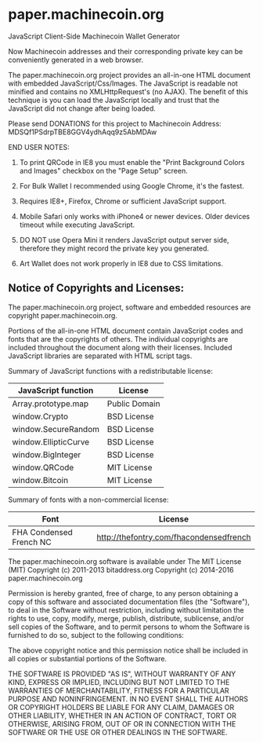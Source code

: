 # paper.machinecoin.org
JavaScript Client-Side Machinecoin Wallet Generator

Now Machinecoin addresses and their corresponding private key can be conveniently 
generated in a web browser.

The paper.machinecoin.org project provides an all-in-one HTML document with embedded
JavaScript/Css/Images. The JavaScript is readable not minified and contains no
XMLHttpRequest's (no AJAX). The benefit of this technique is you can load the 
JavaScript locally and trust that the JavaScript did not change after being 
loaded. 


Please send DONATIONS for this project to Machinecoin Address: 
MDSQf1PSdrpTBE8GGV4ydhAqq9z5AbMDAw


END USER NOTES:

 1) To print QRCode in IE8 you must enable the "Print Background Colors and 
    Images" checkbox on the "Page Setup" screen.

 2) For Bulk Wallet I recommended using Google Chrome, it's the fastest.

 3) Requires IE8+, Firefox, Chrome or sufficient JavaScript support.

 4) Mobile Safari only works with iPhone4 or newer devices.
    Older devices timeout while executing JavaScript.

 5) DO NOT use Opera Mini it renders JavaScript output server side, therefore
    they might record the private key you generated.

 6) Art Wallet does not work properly in IE8 due to CSS limitations.


Notice of Copyrights and Licenses:
---------------------------------------
The paper.machinecoin.org project, software and embedded resources are
copyright paper.machinecoin.org.

Portions of the all-in-one HTML document contain JavaScript codes and fonts that
are the copyrights of others. The individual copyrights are included
throughout the document along with their licenses. Included JavaScript
libraries are separated with HTML script tags.

Summary of JavaScript functions with a redistributable license:

JavaScript function	|	License
-------------------	|	--------------
Array.prototype.map	|	Public Domain
window.Crypto | BSD License
window.SecureRandom	| BSD License
window.EllipticCurve	|	BSD License
window.BigInteger |	BSD License
window.QRCode | MIT License
window.Bitcoin | MIT License

Summary of fonts with a non-commercial license:

Font	|	License
-------------------	|	--------------
FHA Condensed French NC	|	http://thefontry.com/fhacondensedfrench

The paper.machinecoin.org software is available under The MIT License (MIT)
Copyright (c) 2011-2013 bitaddress.org
Copyright (c) 2014-2016 paper.machinecoin.org

Permission is hereby granted, free of charge, to any person obtaining
a copy of this software and associated documentation files (the
"Software"), to deal in the Software without restriction, including
without limitation the rights to use, copy, modify, merge, publish,
distribute, sublicense, and/or sell copies of the Software, and to
permit persons to whom the Software is furnished to do so, subject to
the following conditions:

The above copyright notice and this permission notice shall be
included in all copies or substantial portions of the Software.

THE SOFTWARE IS PROVIDED "AS IS", WITHOUT WARRANTY OF ANY KIND,
EXPRESS OR IMPLIED, INCLUDING BUT NOT LIMITED TO THE WARRANTIES OF
MERCHANTABILITY, FITNESS FOR A PARTICULAR PURPOSE AND
NONINFRINGEMENT. IN NO EVENT SHALL THE AUTHORS OR COPYRIGHT HOLDERS BE
LIABLE FOR ANY CLAIM, DAMAGES OR OTHER LIABILITY, WHETHER IN AN ACTION
OF CONTRACT, TORT OR OTHERWISE, ARISING FROM, OUT OF OR IN CONNECTION
WITH THE SOFTWARE OR THE USE OR OTHER DEALINGS IN THE SOFTWARE.
